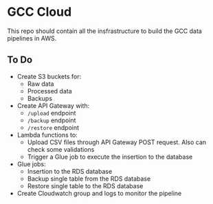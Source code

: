# GCC Cloud

This repo should contain all the insfrastructure to build the GCC data pipelines in AWS. 

## To Do
- Create S3 buckets for:
    - Raw data
    - Processed data
    - Backups
- Create API Gateway with:
    - `/upload` endpoint
    - `/backup` endpoint
    - `/restore` endpoint
- Lambda functions to:
    - Upload CSV files through API Gateway POST request. Also can check some validations
    - Trigger a Glue job to execute the insertion to the database
- Glue jobs:
    - Insertion to the RDS database
    - Backup single table from the RDS database
    - Restore single table to the RDS database
- Create Cloudwatch group and logs to monitor the pipeline